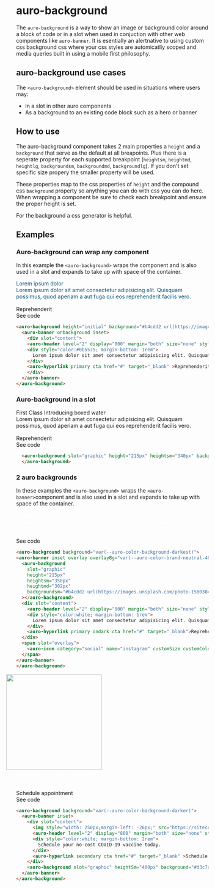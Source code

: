 # auro-background

The `auro-background` is a way to show an image or background color around a block of code or in a slot when used in conjuction with other web components like `auro-banner`.  It is esentially an alertnative to using custom css background css where your css styles are automicatlly scoped and media queries built in using a mobile first philosophy.

## auro-background use cases

The `<auro-background>` element should be used in situations where users may:

- In a slot in other auro components
- As a background to an existing code block such as a hero or banner

## How to use
The auro-background component takes 2 main properties a `height` and a `background` that serve as the default at all breapoints.  Plus there is a seperate property for each supported breakpoint (`heightsm`, `heightmd`, `heightlg`, `backgroundsm`, `backgroundmd`, `backgroundlg`).  If you don't set specific size propery the smaller property will be used.

These properties map to the css properties of `height` and the compound css `background` property so anything you can do with css you can do here.  When wrapping a component be sure to check each breakpoint and ensure the proper height is set.

For the background a css <auro-hyperlink target="_blank" href="https://webcode.tools/generators/css/background-image">generator</auro-hyperlink> is helpful.


## Examples

### Auro-background can wrap any component
In this example the `<auro-background>` wraps the component and is also used in a slot and expands to take up with space of the container.

<auro-background height="initial" background="#b4cdd2 url(https://images.unsplash.com/photo-1500304624028-5b2641868ade?ixid=MnwxMjA3fDB8MHxwaG90by1wYWdlfHx8fGVufDB8fHx8&ixlib=rb-1.2.1&auto=format&fit=crop&w=1051&q=80) right center/cover no-repeat;">
  <auro-banner onbackground inset>
    <div slot="content">
    <auro-header level="2" display="800" margin="both" size="none" style="color:#0b5575">Lorem ipsum dolor</auro-header>
    <div style="color:#0b5575; margin-bottom: 1rem">
      Lorem ipsum dolor sit amet consectetur adipisicing elit. Quisquam possimus, quod aperiam a aut fuga qui eos reprehenderit facilis vero.
    </div>
    <auro-hyperlink primary cta href="#" target="_blank" >Reprehenderit</auro-hyperlink>
    </div>
  </auro-banner>
</auro-background>

<auro-accordion lowProfile justifyRight>
  <span slot="trigger">See code</span>

```html
<auro-background height="initial" background="#b4cdd2 url(https://images.unsplash.com/photo-1500304624028-5b2641868ade?ixid=MnwxMjA3fDB8MHxwaG90by1wYWdlfHx8fGVufDB8fHx8&ixlib=rb-1.2.1&auto=format&fit=crop&w=1051&q=80) right center/cover no-repeat;">
  <auro-banner onbackground inset>
    <div slot="content">
    <auro-header level="2" display="800" margin="both" size="none" style="color:#0b5575">Lorem ipsum dolor</auro-header>
    <div style="color:#0b5575; margin-bottom: 1rem">
      Lorem ipsum dolor sit amet consectetur adipisicing elit. Quisquam possimus, quod aperiam a aut fuga qui eos reprehenderit facilis vero.
    </div>
    <auro-hyperlink primary cta href="#" target="_blank" >Reprehenderit</auro-hyperlink>
    </div>
  </auro-banner>
</auro-background>
```

</auro-accordion>

### Auro-background in a slot

<auro-banner>
  <auro-background slot="graphic" height="215px" heightsm="340px" background="#b4cdd2 url(https://images.unsplash.com/photo-1564419320461-6870880221ad?ixid=MnwxMjA3fDF8MHxwaG90by1wYWdlfHx8fGVufDB8fHx8&ixlib=rb-1.2.1&auto=format&fit=crop&w=1868&q=80) center center/cover no-repeat;">
  </auro-background>
  <div slot="content">
   <auro-header level="2" display="800" margin="both" size="none">First Class</auro-header>
      <auro-header level="3" display="300" margin="top" size="none">Introducing boxed water</auro-header>
      <div style="margin-bottom: 1rem">
      Lorem ipsum dolor sit amet consectetur adipisicing elit. Quisquam possimus, quod aperiam a aut fuga qui eos reprehenderit facilis vero.
    </div>
    <auro-hyperlink secondary cta href="#" target="_blank" >Reprehenderit</auro-hyperlink>
  </div>
</auro-banner>


<auro-accordion lowProfile justifyRight>
  <span slot="trigger">See code</span>

```html
  <auro-background slot="graphic" height="215px" heightsm="340px" background="#b4cdd2 url(https://images.unsplash.com/photo-1564419320461-6870880221ad?ixid=MnwxMjA3fDF8MHxwaG90by1wYWdlfHx8fGVufDB8fHx8&ixlib=rb-1.2.1&auto=format&fit=crop&w=1868&q=80) center center/cover no-repeat;">
  </auro-background>
```

</auro-accordion>

### 2 auro backgrounds
In these examples the `<auro-background>` wraps the `<auro-banner>`component and is also used in a slot and expands to take up with space of the container.

<auro-background height="initial" background="var(--auro-color-background-darkest); margin-bottom:2rem">
  <auro-banner inset overlay overlayBg="var(--auro-color-brand-neutral-400)">
  <div slot="graphic">
    <auro-background
      height="215px"
      heightsm="390px"
      heightmd="302px"
      backgroundsm="#b4cdd2 url(https://images.unsplash.com/photo-1500304624028-5b2641868ade?ixid=MnwxMjA3fDB8MHxwaG90by1wYWdlfHx8fGVufDB8fHx8&ixlib=rb-1.2.1&auto=format&fit=crop&w=1051&q=80) right center/cover no-repeat;"
    ></auro-background>
    </div>
    <div slot="content">
      <div class="offer">
      <auro-header level="2" display="800" margin="both" size="none" style="color:white">Lorem ipsum dolor</auro-header>
        <div style="color:white; margin-bottom: 1rem">
          Lorem ipsum dolor sit amet consectetur adipisicing elit. Quisquam possimus, quod aperiam a aut fuga qui eos reprehenderit facilis vero.
        </div>
      </div>
    </div>
    <span slot="overlay">
      <auro-icon category="social" name="instagram" customSize customColor style="color: var(--auro-color-base-white); width: 5rem"></auro-icon>
    </span>
  </auro-banner>
</auro-background>




<auro-accordion lowProfile justifyRight>
  <span slot="trigger">See code</span>

```html
<auro-background background="var(--auro-color-background-darkest)">
<auro-banner inset overlay overlayBg="var(--auro-color-brand-neutral-400)">
  <auro-background
    slot="graphic"
    height="215px"
    heightsm="350px"
    heightmd="302px"
    backgroundsm="#b4cdd2 url(https://images.unsplash.com/photo-1500304624028-5b2641868ade?ixid=MnwxMjA3fDB8MHxwaG90by1wYWdlfHx8fGVufDB8fHx8&ixlib=rb-1.2.1&auto=format&fit=crop&w=1051&q=80) right center/cover no-repeat;"
  ></auro-background>
  <div slot="content">
    <auro-header level="2" display="800" margin="both" size="none" style="color:white">Lorem ipsum dolor</auro-header>
    <div style="color:white; margin-bottom: 1rem">
      Lorem ipsum dolor sit amet consectetur adipisicing elit. Quisquam possimus, quod aperiam a aut fuga qui eos reprehenderit facilis vero.
    </div>
    <auro-hyperlink primary ondark cta href="#" target="_blank">Reprehenderit</auro-hyperlink>
  </div>
  <span slot="overlay">
    <auro-icon category="social" name="instagram" customSize customColor style="color: var(--auro-color-base-white); width: 5rem"></auro-icon>
  </span>
</auro-banner>
</auro-background>
```

</auro-accordion>

<auro-background height="initial" background="var(--auro-color-background-darker)">
  <auro-banner inset>
    <div slot="content">
      <img style="width: 250px;margin-left: -26px;" src="https://sitecore-prod-cd-westus2.azurewebsites.net/-/media/Images/homepage-tiles/VaccinateWA_Logo-Only_SingleColorWhite.png">
      <auro-header level="2" display="800" margin="both" size="none" style="color:white">Join the millions. </auro-header>
      <div style="color:white; margin-bottom: 2rem">
        Schedule your no-cost COVID-19 vaccine today.
      </div>
      <auro-hyperlink secondary cta href="#" target="_blank" >Schedule appointment</auro-hyperlink>
    </div>
    <auro-background slot="graphic" height="250px" heightSm="350px" background="#d3c7ad url(https://images.unsplash.com/photo-1612277795511-39caabca8185?ixid=MnwxMjA3fDB8MHxwaG90by1wYWdlfHx8fGVufDB8fHx8&ixlib=rb-1.2.1&auto=format&fit=crop&w=1050&q=80) right center/cover no-repeat;" backgroundsm="#d3c7ad url(https://images.unsplash.com/photo-1612277795511-39caabca8185?ixid=MnwxMjA3fDB8MHxwaG90by1wYWdlfHx8fGVufDB8fHx8&ixlib=rb-1.2.1&auto=format&fit=crop&w=1050&q=80) right bottom/cover no-repeat;"></auro-background>
  </auro-banner>
</auro-background>


<auro-accordion lowProfile justifyRight>
  <span slot="trigger">See code</span>

```html
<auro-background background="var(--auro-color-background-darker)">
  <auro-banner inset>
    <div slot="content">
      <img style="width: 250px;margin-left: -26px;" src="https://sitecore-prod-cd-westus2.azurewebsites.net/-/media/Images/homepage-tiles/VaccinateWA_Logo-Only_SingleColorWhite.png">
      <auro-header level="2" display="800" margin="both" size="none" style="color:white">Join the millions. </auro-header>
      <div style="color:white; margin-bottom: 2rem">
        Schedule your no-cost COVID-19 vaccine today.
      </div>
      <auro-hyperlink secondary cta href="#" target="_blank" >Schedule appointment</auro-hyperlink>
    </div>
    <auro-background slot="graphic" heightSm="400px" background="#d3c7ad url(https://images.unsplash.com/photo-1612277795511-39caabca8185?ixid=MnwxMjA3fDB8MHxwaG90by1wYWdlfHx8fGVufDB8fHx8&ixlib=rb-1.2.1&auto=format&fit=crop&w=1050&q=80) right center/cover no-repeat;" backgroundsm="#d3c7ad url(https://images.unsplash.com/photo-1612277795511-39caabca8185?ixid=MnwxMjA3fDB8MHxwaG90by1wYWdlfHx8fGVufDB8fHx8&ixlib=rb-1.2.1&auto=format&fit=crop&w=1050&q=80) right bottom/cover no-repeat;"></auro-background>
  </auro-banner>
</auro-background>
```

</auro-accordion>

